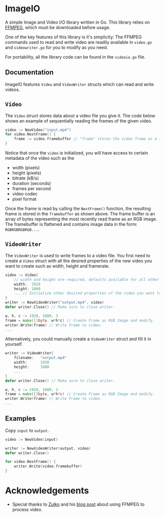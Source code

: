 # ImageIO

A simple Image and Video I/O library written in Go. This library relies on [FFMPEG](https://www.ffmpeg.org/), which must be downloaded before usage.

One of the key features of this library is it's simplicity: The FFMPEG commands used to read and write video are readily available in `video.go` and `videowriter.go` for you to modify as you need.

For portability, all the library code can be found in the `videoio.go` file.

## Documentation

ImageIO features `Video` and `VideoWriter` structs which can read and write videos.

## `Video`

The `Video` struct stores data about a video file you give it. The code below shows an example of sequentially reading the frames of the given video.

```go
video := NewVideo("input.mp4")
for video.NextFrame() {
    frame := video.framebuffer // "frame" stores the video frame as a flattened RGB image.
}
```

Notice that once the `video` is initialized, you will have access to certain metadata of the video such as the 

* width (pixels)
* height (pixels)
* bitrate (kB/s)
* duration (seconds)
* frames per second
* video codec
* pixel format

Once the frame is read by calling the `NextFrame()` function, the resulting frame is stored in the `framebuffer` as shown above. The frame buffer is an array of bytes representing the most recently read frame as an RGB image. The framebuffer is flattened and contains image data in the form: `RGBRGBRGBRGB...`.

## `VideoWriter`

The `VideoWriter` is used to write frames to a video file. You first need to create a `Video` struct with all the desired properties of the new video you want to create such as width, height and framerate.

```go
video := Video{
    // width and height are required, defaults available for all other parameters.
    width:  1920
    height: 1080
    ... // Initialize other desired properties of the video you want to create.
}
writer := NewVideoWriter("output.mp4", video)
defer writer.Close() // Make sure to close writer.

w, h, c := 1920, 1080, 3
frame = make([]byte, w*h*c) // Create Frame as RGB Image and modify.
writer.Write(frame) // Write Frame to video.
...
```

Alternatively, you could manually create a `VideoWriter` struct and fill it in yourself.

```go
writer := VideoWriter{
    filename:   "output.mp4"
    width:      1920
    height:     1080
    ...
}
defer writer.Close() // Make sure to close writer.

w, h, c := 1920, 1080, 3
frame = make([]byte, w*h*c) // Create Frame as RGB Image and modify.
writer.Write(frame) // Write Frame to video.
...
```

## Examples

Copy `input` to `output`.

```go
video := NewVideo(input)

writer := NewVideoWriter(output, video)
defer writer.Close()

for video.NextFrame() {
    writer.Write(video.framebuffer)
}
```

# Acknowledgements

* Special thanks to [Zulko](http://zulko.github.io/) and his [blog post](http://zulko.github.io/blog/2013/09/27/read-and-write-video-frames-in-python-using-ffmpeg/) about using FFMPEG to process video.